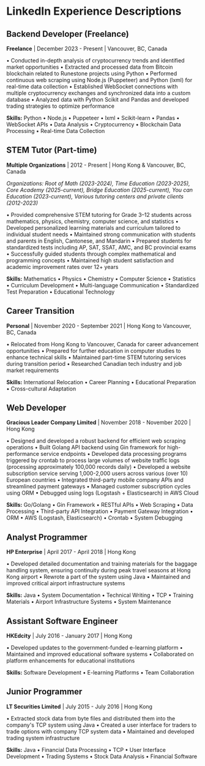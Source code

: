 # LinkedIn Experience Descriptions

## Backend Developer (Freelance)
**Freelance** | December 2023 - Present | Vancouver, BC, Canada

• Conducted in-depth analysis of cryptocurrency trends and identified market opportunities
• Extracted and processed data from Bitcoin blockchain related to Runestone projects using Python
• Performed continuous web scraping using Node.js (Puppeteer) and Python (lxml) for real-time data collection
• Established WebSocket connections with multiple cryptocurrency exchanges and synchronized data into a custom database
• Analyzed data with Python Scikit and Pandas and developed trading strategies to optimize performance

**Skills:** Python • Node.js • Puppeteer • lxml • Scikit-learn • Pandas • WebSocket APIs • Data Analysis • Cryptocurrency • Blockchain Data Processing • Real-time Data Collection

## STEM Tutor (Part-time)
**Multiple Organizations** | 2012 - Present | Hong Kong & Vancouver, BC, Canada

*Organizations: Root of Math (2023-2024), Time Education (2023-2025), Core Academy (2025-current), Bridge Education (2025-current), You can Education (2023-current), Various tutoring centers and private clients (2012-2023)*

• Provided comprehensive STEM tutoring for Grade 3–12 students across mathematics, physics, chemistry, computer science, and statistics
• Developed personalized learning materials and curriculum tailored to individual student needs
• Maintained strong communication with students and parents in English, Cantonese, and Mandarin
• Prepared students for standardized tests including AP, SAT, SSAT, AMC, and BC provincial exams
• Successfully guided students through complex mathematical and programming concepts
• Maintained high student satisfaction and academic improvement rates over 12+ years

**Skills:** Mathematics • Physics • Chemistry • Computer Science • Statistics • Curriculum Development • Multi-language Communication • Standardized Test Preparation • Educational Technology

## Career Transition
**Personal** | November 2020 - September 2021 | Hong Kong to Vancouver, BC, Canada

• Relocated from Hong Kong to Vancouver, Canada for career advancement opportunities
• Prepared for further education in computer studies to enhance technical skills
• Maintained part-time STEM tutoring services during transition period
• Researched Canadian tech industry and job market requirements

**Skills:** International Relocation • Career Planning • Educational Preparation • Cross-cultural Adaptation

## Web Developer
**Gracious Leader Company Limited** | November 2018 - November 2020 | Hong Kong

• Designed and developed a robust backend for efficient web scraping operations
• Built Golang API backend using Gin framework for high-performance service endpoints
• Developed data processing programs triggered by crontab to process large volumes of website traffic logs (processing approximately 100,000 records daily)
• Developed a website subscription service serving 1,000-2,000 users across various (over 10) European countries
• Integrated third-party mobile company APIs and streamlined payment gateways
• Managed customer subscription cycles using ORM
• Debugged using logs (Logstash + Elasticsearch) in AWS Cloud

**Skills:** Go/Golang • Gin Framework • RESTful APIs • Web Scraping • Data Processing • Third-party API Integration • Payment Gateway Integration • ORM • AWS (Logstash, Elasticsearch) • Crontab • System Debugging

## Analyst Programmer
**HP Enterprise** | April 2017 - April 2018 | Hong Kong

• Developed detailed documentation and training materials for the baggage handling system, ensuring continuity during peak travel seasons at Hong Kong airport
• Rewrote a part of the system using Java
• Maintained and improved critical airport infrastructure systems

**Skills:** Java • System Documentation • Technical Writing • TCP • Training Materials • Airport Infrastructure Systems • System Maintenance

## Assistant Software Engineer
**HKEdcity** | July 2016 - January 2017 | Hong Kong

• Developed updates to the government-funded e-learning platform
• Maintained and improved educational software systems
• Collaborated on platform enhancements for educational institutions

**Skills:** Software Development • E-learning Platforms • Team Collaboration

## Junior Programmer
**LT Securities Limited** | July 2015 - July 2016 | Hong Kong

• Extracted stock data from byte files and distributed them into the company's TCP system using Java
• Created a user interface for traders to trade options with company TCP system data
• Maintained and developed trading system infrastructure

**Skills:** Java • Financial Data Processing • TCP • User Interface Development • Trading Systems • Stock Data Analysis • Financial Software